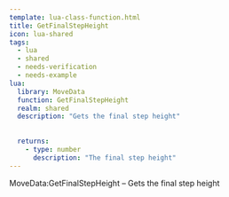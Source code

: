 ```yaml
---
template: lua-class-function.html
title: GetFinalStepHeight
icon: lua-shared
tags:
  - lua
  - shared
  - needs-verification
  - needs-example
lua:
  library: MoveData
  function: GetFinalStepHeight
  realm: shared
  description: "Gets the final step height"
  
  
  returns:
    - type: number
      description: "The final step height"
---
```


<div class="lua__search__keywords">
MoveData:GetFinalStepHeight &#x2013; Gets the final step height
</div>
